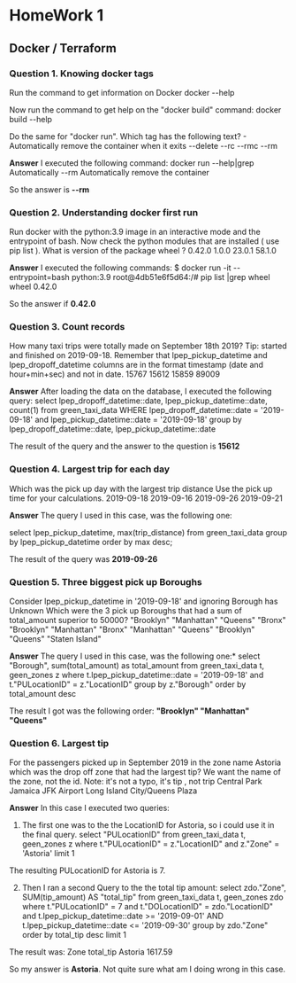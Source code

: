 # HomeWork 1
## Docker / Terraform

### Question 1. Knowing docker tags

Run the command to get information on Docker
  docker --help

Now run the command to get help on the "docker build" command:
  docker build --help

Do the same for "docker run".
Which tag has the following text? - Automatically remove the container when it exits
--delete
--rc
--rmc
--rm

**Answer**
I executed the following command:
  docker run --help|grep Automatically
    --rm                             Automatically remove the container

So the answer is **--rm**

### Question 2. Understanding docker first run

Run docker with the python:3.9 image in an interactive mode and the entrypoint of bash. Now check the python modules that are installed ( use pip list ).
What is version of the package wheel ?
0.42.0
1.0.0
23.0.1
58.1.0

**Answer**
I executed the following commands:
  $ docker run -it --entrypoint=bash python:3.9
  root@4db51e6f5d64:/# pip list |grep wheel
  wheel      0.42.0

So the answer if **0.42.0**

### Question 3. Count records

How many taxi trips were totally made on September 18th 2019?
Tip: started and finished on 2019-09-18.
Remember that lpep_pickup_datetime and lpep_dropoff_datetime columns are in the format timestamp (date and hour+min+sec) and not in date.
15767
15612
15859
89009

**Answer**
After loading the data on the database, I executed the following query:
  select 
  	lpep_dropoff_datetime::date,
  	lpep_pickup_datetime::date,
  	count(1)
  from green_taxi_data
  WHERE 
  	lpep_dropoff_datetime::date = '2019-09-18' and
  	lpep_pickup_datetime::date = '2019-09-18'
  group by
  	lpep_dropoff_datetime::date,
  	lpep_pickup_datetime::date

The result of the query and the answer to the question is **15612**

### Question 4. Largest trip for each day
Which was the pick up day with the largest trip distance Use the pick up time for your calculations.
2019-09-18
2019-09-16
2019-09-26
2019-09-21

**Answer**
The query I used in this case, was the following one:

  select lpep_pickup_datetime,  max(trip_distance)
  from green_taxi_data
  group by
  	lpep_pickup_datetime
  order by max desc;

The result of the query was **2019-09-26**

### Question 5. Three biggest pick up Boroughs
Consider lpep_pickup_datetime in '2019-09-18' and ignoring Borough has Unknown
Which were the 3 pick up Boroughs that had a sum of total_amount superior to 50000?
"Brooklyn" "Manhattan" "Queens"
"Bronx" "Brooklyn" "Manhattan"
"Bronx" "Manhattan" "Queens"
"Brooklyn" "Queens" "Staten Island"

**Answer**
The query I used in this case, was the following one:*
  select	
  	"Borough",
  	sum(total_amount) as total_amount
  from 
  	green_taxi_data t,
  	geen_zones z
  where 
  	t.lpep_pickup_datetime::date = '2019-09-18' and
  	t."PULocationID" = z."LocationID"
  group by z."Borough"
  order by total_amount desc

The result I got was the following order: **"Brooklyn" "Manhattan" "Queens"**

### Question 6. Largest tip
For the passengers picked up in September 2019 in the zone name Astoria which was the drop off zone that had the largest tip? We want the name of the zone, not the id.
Note: it's not a typo, it's tip , not trip
Central Park
Jamaica
JFK Airport
Long Island City/Queens Plaza

**Answer**
In this case I executed two queries:
1. The first one was to the the LocationID for Astoria, so i could use it in the final query.
  select
  	"PULocationID"
  from 
  	green_taxi_data t,
  	geen_zones z
  where
  	t."PULocationID" = z."LocationID" and
  	z."Zone" = 'Astoria'
  limit 1

The resulting PULocationID for Astoria is 7.

2. Then I ran a second Query to the the total tip amount:
  select
  	zdo."Zone",
  	SUM(tip_amount) AS "total_tip"
  from 
  	green_taxi_data t,
  	geen_zones zdo
  where
  	t."PULocationID" = 7 and
  	t."DOLocationID" = zdo."LocationID" and
  	t.lpep_pickup_datetime::date >= '2019-09-01' AND 
  	t.lpep_pickup_datetime::date <= '2019-09-30'
  group by 
  	zdo."Zone"
  order by 
  	total_tip desc
   limit 1

The result was:
Zone	total_tip
Astoria	1617.59

So my answer is **Astoria**. Not quite sure what am I doing wrong in this case.

   
   






